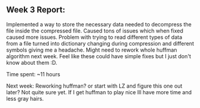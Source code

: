 ## Week 3 Report:  

Implemented a way to store the necessary data needed to decompress the file inside the compressed file. Caused tons of issues which when fixed caused more issues. Problem with trying to read different types of data from a file turned into dictionary changing during compression and different symbols giving me a headache. Might need to rework whole huffman algorithm next week. Feel like these could have simple fixes but I just don't know about them :D.

Time spent: ~11 hours

Next week: Reworking huffman? or start with LZ and figure this one out later? Not quite sure yet. If I get huffman to play nice Ill have more time and less gray hairs.
